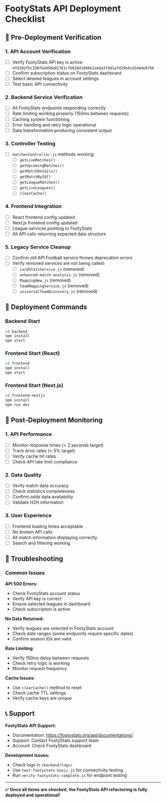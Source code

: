 # FootyStats API Deployment Checklist

## 🚀 Pre-Deployment Verification

### **1. API Account Verification**

- [ ] Verify FootyStats API key is active: `4fd202fbc338fbd450e91761c7b83641606b2a4da37dd1a7d29b4cd1d4de9756`
- [ ] Confirm subscription status on FootyStats dashboard
- [ ] Select desired leagues in account settings
- [ ] Test basic API connectivity

### **2. Backend Service Verification**

- [ ] All FootyStats endpoints responding correctly
- [ ] Rate limiting working properly (150ms between requests)
- [ ] Caching system functioning
- [ ] Error handling and retry logic operational
- [ ] Data transformation producing consistent output

### **3. Controller Testing**

- [ ] `matchesController.js` methods working:
  - [ ] `getLiveMatches()`
  - [ ] `getUpcomingMatches()`
  - [ ] `getMatchDetails()`
  - [ ] `getMatchById()`
  - [ ] `getLeagueMatches()`
  - [ ] `getLiveLeagues()`
  - [ ] `clearCache()`

### **4. Frontend Integration**

- [ ] React frontend config updated
- [ ] Next.js frontend config updated
- [ ] League services pointing to FootyStats
- [ ] All API calls returning expected data structure

### **5. Legacy Service Cleanup**

- [ ] Confirm old API Football service throws deprecation errors
- [ ] Verify removed services are not being called:
  - [ ] `cardStatsService.js` (removed)
  - [ ] `enhanced-match-analysis.js` (removed)
  - [ ] `MappingNew.js` (removed)
  - [ ] `teamMappingService.js` (removed)
  - [ ] `universalTeamDiscovery.js` (removed)

## 🔧 Deployment Commands

### **Backend Start**

```bash
cd backend
npm install
npm start
```

### **Frontend Start (React)**

```bash
cd frontend
npm install
npm start
```

### **Frontend Start (Next.js)**

```bash
cd frontend-nextjs
npm install
npm run dev
```

## 🎯 Post-Deployment Monitoring

### **1. API Performance**

- [ ] Monitor response times (< 2 seconds target)
- [ ] Track error rates (< 5% target)
- [ ] Verify cache hit rates
- [ ] Check API rate limit compliance

### **2. Data Quality**

- [ ] Verify match data accuracy
- [ ] Check statistics completeness
- [ ] Confirm odds data availability
- [ ] Validate H2H information

### **3. User Experience**

- [ ] Frontend loading times acceptable
- [ ] No broken API calls
- [ ] All match information displaying correctly
- [ ] Search and filtering working

## 🚨 Troubleshooting

### **Common Issues**

**API 500 Errors:**

- Check FootyStats account status
- Verify API key is correct
- Ensure selected leagues in dashboard
- Check subscription is active

**No Data Returned:**

- Verify leagues are selected in FootyStats account
- Check date ranges (some endpoints require specific dates)
- Confirm season IDs are valid

**Rate Limiting:**

- Verify 150ms delay between requests
- Check retry logic is working
- Monitor request frequency

**Cache Issues:**

- Use `clearCache()` method to reset
- Check cache TTL settings
- Verify cache keys are unique

## 📞 Support

**FootyStats API Support:**

- Documentation: https://footystats.org/api/documentations/
- Support: Contact FootyStats support team
- Account: Check FootyStats dashboard

**Development Issues:**

- Check logs in `/backend/logs/`
- Use `test-footystats-basic.js` for connectivity testing
- Run `verify-footystats-complete.js` for endpoint testing

---

**✅ Once all items are checked, the FootyStats API refactoring is fully deployed and operational!**
